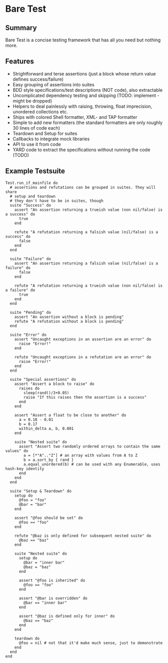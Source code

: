 Bare Test
=========



Summary
-------

Bare Test is a concise testing framework that has all you need but nothing more.




Features
--------

* Strightforward and terse assertions (just a block whose return value defines success/failure)
* Easy grouping of assertions into suites
* BDD style specifications/test descriptions (NOT code), also extractable
* Uncomplicated dependency testing and skipping (TODO: implement - might be dropped)
* Helpers to deal painlessly with raising, throwing, float imprecision, unordered collections etc.
* Ships with colored Shell formatter, XML- and TAP formatter
* Simple to add new formatters (the standard formatters are only roughly 30 lines of code each)
* Teardown and Setup for suites
* Callbacks to integrate mock libraries
* API to use it from code
* YARD code to extract the specifications without running the code (TODO)




Example Testsuite
-----------------
    Test.run_if_mainfile do
      # assertions and refutations can be grouped in suites. They will share
      # setup and teardown
      # they don't have to be in suites, though
      suite "Success" do
        assert "An assertion returning a trueish value (non nil/false) is a success" do
          true
        end

        refute "A refutation returning a falsish value (nil/false) is a success" do
          false
        end
      end

      suite "Failure" do
        assert "An assertion returning a falsish value (nil/false) is a failure" do
          false
        end

        refute "A refutation returning a trueish value (non nil/false) is a failure" do
          true
        end
      end

      suite "Pending" do
        assert "An assertion without a block is pending"
        refute "A refutation without a block is pending"
      end

      suite "Error" do
        assert "Uncaught exceptions in an assertion are an error" do
          raise "Error!"
        end

        refute "Uncaught exceptions in a refutation are an error" do
          raise "Error!"
        end
      end

      suite "Special assertions" do
        assert "Assert a block to raise" do
          raises do
            sleep(rand()/3+0.05)
            raise "If this raises then the assertion is a success"
          end
        end

        assert "Assert a float to be close to another" do
          a = 0.18 - 0.01
          b = 0.17
          within_delta a, b, 0.001
        end

        suite "Nested suite" do
          assert "Assert two randomly ordered arrays to contain the same values" do
            a = [*"A".."Z"] # an array with values from A to Z
            b = a.sort_by { rand }
            a.equal_unordered(b) # can be used with any Enumerable, uses hash-key identity
          end
        end
      end

      suite "Setup & Teardown" do
        setup do
          @foo = "foo"
          @bar = "bar"
        end

        assert "@foo should be set" do
          @foo == "foo"
        end

        refute "@baz is only defined for subsequent nested suite" do
          @baz == "baz"
        end

        suite "Nested suite" do
          setup do
            @bar = "inner bar"
            @baz = "baz"
          end

          assert "@foo is inherited" do
            @foo == "foo"
          end

          assert "@bar is overridden" do
            @bar == "inner bar"
          end

          assert "@baz is defined only for inner" do
            @baz == "baz"
          end
        end

        teardown do
          @foo = nil # not that it'd make much sense, just to demonstrate
        end
      end
    end
